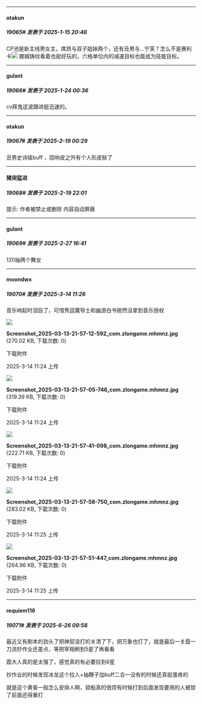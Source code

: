 ﻿
*****

####  otakun  
##### 19065#       发表于 2025-1-15 20:46

CP池是新主线男女主，席昂与双子姐妹两个，还有丑男与…宁芙？怎么不是赛利卡<img src="https://static.stage1st.com/image/smiley/face2017/068.png" referrerpolicy="no-referrer">
娜姆铸纹看着也挺好玩的，六格单位内的减速目标也能成为技能目标。

*****

####  gulant  
##### 19066#       发表于 2025-1-24 00:36

cv拜鬼这波跟进挺迅速的。

*****

####  otakun  
##### 19067#       发表于 2025-2-19 00:29

丑男史诗级buff ，回响皮之外有个人形皮肤了

*****

####  猪突猛进  
##### 19068#       发表于 2025-2-19 22:01

提示: 作者被禁止或删除 内容自动屏蔽

*****

####  gulant  
##### 19069#       发表于 2025-2-27 16:41

120抽两个舞女

*****

####  moondwx  
##### 19070#       发表于 2025-3-14 11:26

音乐响起时泪目了，可惜秀逗魔导士和幽游白书居然没拿到音乐授权

<img src="https://img.stage1st.com/forum/202503/14/112411p9ecqufddqdldjcr.jpg" referrerpolicy="no-referrer">

<strong>Screenshot_2025-03-13-21-57-12-592_com.zlongame.mhmnz.jpg</strong> (270.02 KB, 下载次数: 0)

下载附件

2025-3-14 11:24 上传

<img src="https://img.stage1st.com/forum/202503/14/112422hgkjvjebijjehvhg.jpg" referrerpolicy="no-referrer">

<strong>Screenshot_2025-03-13-21-57-05-746_com.zlongame.mhmnz.jpg</strong> (319.39 KB, 下载次数: 0)

下载附件

2025-3-14 11:24 上传

<img src="https://img.stage1st.com/forum/202503/14/112432w1envop5vz5h1e9o.jpg" referrerpolicy="no-referrer">

<strong>Screenshot_2025-03-13-21-57-41-098_com.zlongame.mhmnz.jpg</strong> (222.71 KB, 下载次数: 0)

下载附件

2025-3-14 11:24 上传

<img src="https://img.stage1st.com/forum/202503/14/112529qru4urmhnhelxaht.jpg" referrerpolicy="no-referrer">

<strong>Screenshot_2025-03-13-21-57-58-750_com.zlongame.mhmnz.jpg</strong> (283.02 KB, 下载次数: 0)

下载附件

2025-3-14 11:25 上传

<img src="https://img.stage1st.com/forum/202503/14/112548mbbkduhc884kq8bu.jpg" referrerpolicy="no-referrer">

<strong>Screenshot_2025-03-13-21-57-51-447_com.zlongame.mhmnz.jpg</strong> (264.96 KB, 下载次数: 0)

下载附件

2025-3-14 11:25 上传

*****

####  requiem116  
##### 19071#       发表于 2025-6-26 09:58

最近又有刷本的劲头了把神契没打的关清了下，把万象也打了，就是最后一关霞一刀流抄作业还差点，等把宰相刷到5星了再看看

霞大人真的是太强了，感觉真的有必要拉到6星

抄作业的时候发现冰龙这个拉人+抽鞭子加buff二合一没有的时候还真挺蛋疼的

就是这个黄昏一般怎么安排人啊，锁船真的很烦有时候打到后面发现要用的人被锁了前面还得重打

